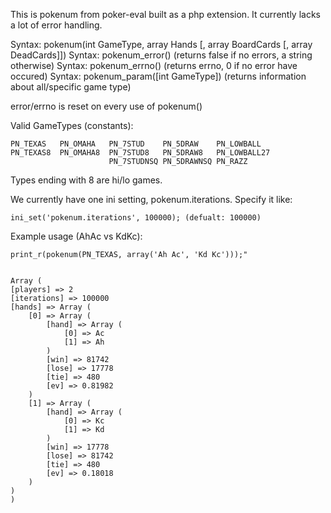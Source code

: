 This is pokenum from poker-eval built as a php extension.
It currently lacks a lot of error handling.

Syntax: pokenum(int GameType, array Hands [, array BoardCards [, array DeadCards]])
Syntax: pokenum_error() (returns false if no errors, a string otherwise)
Syntax: pokenum_errno() (returns errno, 0 if no error have occured)
Syntax: pokenum_param([int GameType]) (returns information about all/specific game type)

error/errno is reset on every use of pokenum()


Valid GameTypes (constants):

    PN_TEXAS   PN_OMAHA   PN_7STUD    PN_5DRAW    PN_LOWBALL
    PN_TEXAS8  PN_OMAHA8  PN_7STUD8   PN_5DRAW8   PN_LOWBALL27
                          PN_7STUDNSQ PN_5DRAWNSQ PN_RAZZ

Types ending with 8 are hi/lo games.

We currently have one ini setting, pokenum.iterations.
Specify it like: 

    ini_set('pokenum.iterations', 100000); (defualt: 100000)

Example usage (AhAc vs KdKc):

    print_r(pokenum(PN_TEXAS, array('Ah Ac', 'Kd Kc')));"
    

    Array (
	[players] => 2
	[iterations] => 100000
	[hands] => Array (
		[0] => Array (
			[hand] => Array (
				[0] => Ac
				[1] => Ah
			)
			[win] => 81742
			[lose] => 17778
			[tie] => 480
			[ev] => 0.81982
		)
		[1] => Array (
			[hand] => Array (
				[0] => Kc
				[1] => Kd
			)
			[win] => 17778
			[lose] => 81742
			[tie] => 480
			[ev] => 0.18018
		)
	)
    )
